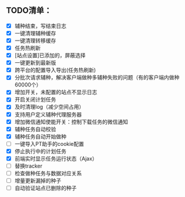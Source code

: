 ## TODO清单：

- [x] 辅种结束，写结束日志
- [x] 一键清理辅种缓存
- [x] 一键清理转移缓存
- [x] 任务热刷新
- [x] [站点设置]已添加的，屏蔽选择
- [x] 一键更新到最新版
- [x] 跨平台的配置导入导出(任务热刷新)
- [x] 分批次请求辅种，解决客户端做种多辅种失败的问题（有的客户端内做种60000个）
- [x] 增加开关，未配置的站点不显示日志
- [x] 开启关闭计划任务
- [x] 及时清理log（减少空间占用）
- [x] 支持用户定义辅种代理服务器
- [x] 增加微信通知使能开关：控制下载任务的微信通知
- [x] 辅种任务自动校验
- [x] 辅种任务自动开始做种
- [ ] 一键导入PT助手的cookie配置
- [x] 停止执行中的计划任务
- [x] 前端实时显示任务运行状态（Ajax）
- [ ] 替换tracker
- [ ] 检查做种任务与数据对应关系
- [ ] 增量更新漏掉的种子 
- [ ] 自动验证站点已删除的种子